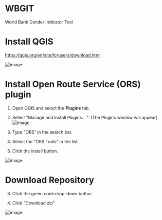 # WBGIT
World Bank Gender Indicator Tool

# Install QGIS 
https://qgis.org/en/site/forusers/download.html

![image](https://github.com/Pegasys-Resilience/WBGIT/assets/120469484/faf1c463-9ddc-48f9-8bb8-4710dcc8b3d2)

# Install Open Route Service (ORS) plugin
1. Open QGIS and select the __Plugins__ tab.
   
2. Select "Manage and Install Plugins... ". (The Plugins window will appear)
![image](https://github.com/Pegasys-Resilience/WBGIT/assets/120469484/444af469-3479-4020-8272-562166669136)

3. Type "ORS" in the search bar.
   
5. Select the "ORS Tools" in the list
   
6. Click the install button.
   
![image](https://github.com/Pegasys-Resilience/WBGIT/assets/120469484/a7a05f91-09b4-4080-a89d-bd4179e5ae7b)


# Download Repository
3. Click the green code drop-down button

4. Click "Download zip"

![image](https://github.com/Pegasys-Resilience/WBGIT/assets/120469484/120ae98e-5235-43b4-a26e-97c7cc94c848)


